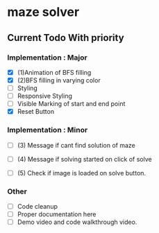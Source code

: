 # maze solver

## Current Todo With priority

### Implementation : Major
- [x] (1)Animation of BFS filling
- [x] (2)BFS filling in varying color
- [ ] Styling
- [ ] Responsive Styling
- [ ] Visible Marking of start and end point
- [x] Reset Button

### Implementation : Minor

- [ ] (3) Message if cant find solution of maze
- [ ] (4) Message if solving started on click of solve
- [ ] (5) Check if image is loaded on solve button.


### Other

- [ ] Code cleanup
- [ ] Proper documentation here
- [ ] Demo video and code walkthrough video.

